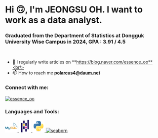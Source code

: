 <h1 align="left">Hi 🙃, I'm JEONGSU OH. I want to work as a data analyst.</h1>
<h3 align="left">Graduated from the Department of Statistics at Dongguk University Wise Campus in 2024, GPA : 3.91 / 4.5</h3>
<br/>

- 📝 I regularly write articles on **https://blog.naver.com/essence_oo**<br/>
- 📫 How to reach me **polarcus4@daum.net**

<h3 align="left">Connect with me:</h3>
<p align="left">
<a href="https://instagram.com/essence_oo" target="blank"><img align="center" src="https://raw.githubusercontent.com/rahuldkjain/github-profile-readme-generator/master/src/images/icons/Social/instagram.svg" alt="essence_oo" height="30" width="40" /></a>
</p>

<h3 align="left">Languages and Tools:</h3>
<p align="left"> <a href="https://www.mysql.com/" target="_blank" rel="noreferrer"> <img src="https://raw.githubusercontent.com/devicons/devicon/master/icons/mysql/mysql-original-wordmark.svg" alt="mysql" width="40" height="40"/> </a> <a href="https://pandas.pydata.org/" target="_blank" rel="noreferrer"> <img src="https://raw.githubusercontent.com/devicons/devicon/2ae2a900d2f041da66e950e4d48052658d850630/icons/pandas/pandas-original.svg" alt="pandas" width="40" height="40"/> </a> <a href="https://www.python.org" target="_blank" rel="noreferrer"> <img src="https://raw.githubusercontent.com/devicons/devicon/master/icons/python/python-original.svg" alt="python" width="40" height="40"/> </a> <a href="https://seaborn.pydata.org/" target="_blank" rel="noreferrer"> <img src="https://seaborn.pydata.org/_images/logo-mark-lightbg.svg" alt="seaborn" width="40" height="40"/> </a> </p>
